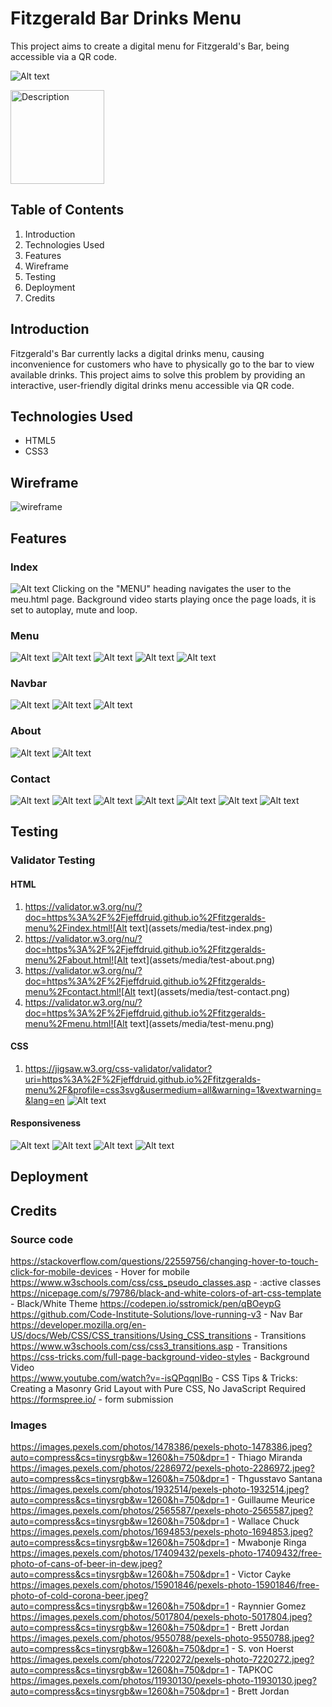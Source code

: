 # Fitzgerald Bar Drinks Menu

This project aims to create a digital menu for Fitzgerald's Bar, being accessible via a QR code.

![Alt text](assets/media/main-hero.PNG)

<img src="assets/media/qr-code.png" alt="Description" width="150" height="150">

## Table of Contents

1. Introduction
1. Technologies Used
1. Features
1. Wireframe
1. Testing
1. Deployment
1. Credits

## Introduction

Fitzgerald's Bar currently lacks a digital drinks menu, causing inconvenience for customers who have to physically go to the bar to view available drinks. This project aims to solve this problem by providing an interactive, user-friendly digital drinks menu accessible via QR code.

## Technologies Used

- HTML5
- CSS3

## Wireframe
![wireframe](assets/media/Wireframe%20P1.png)

## Features

### Index
![Alt text](assets/media/feat-menu-hero.PNG) 
Clicking on the "MENU" heading navigates the user to the meu.html page.
Background video starts playing once the page loads, it is set to autoplay, mute and loop.

### Menu
![Alt text](assets/media/feat-menu-page.png)
![Alt text](assets/media/feat-menu-active.png)
![Alt text](assets/media/feat-gallery.PNG) 
![Alt text](assets/media/feat-overlay.PNG)
![Alt text](assets/media/feat-footer.PNG)

### Navbar
![Alt text](assets/media/feat-nav-toggle.PNG) 
![Alt text](assets/media/feat-navbar-mobile.PNG) 
![Alt text](assets/media/feat-navbar.PNG) 

### About
![Alt text](assets/media/feat-about-page.PNG)
![Alt text](assets/media/feat-about-active.png)

### Contact
![Alt text](assets/media/feat-contact-page.png)
![Alt text](assets/media/feat-contact-active.PNG)
![Alt text](assets/media/feat-form.PNG) 
![Alt text](assets/media/feat-form-name-required.PNG) 
![Alt text](assets/media/feat-form-email-required.PNG) 
![Alt text](assets/media/feat-form-message-required.PNG) 
![Alt text](assets/media/feat-google-maps.PNG) 

## Testing
### Validator Testing
#### HTML
1. https://validator.w3.org/nu/?doc=https%3A%2F%2Fjeffdruid.github.io%2Ffitzgeralds-menu%2Findex.html![Alt text](assets/media/test-index.png)
2. https://validator.w3.org/nu/?doc=https%3A%2F%2Fjeffdruid.github.io%2Ffitzgeralds-menu%2Fabout.html![Alt text](assets/media/test-about.png)
3. https://validator.w3.org/nu/?doc=https%3A%2F%2Fjeffdruid.github.io%2Ffitzgeralds-menu%2Fcontact.html![Alt text](assets/media/test-contact.png)
4. https://validator.w3.org/nu/?doc=https%3A%2F%2Fjeffdruid.github.io%2Ffitzgeralds-menu%2Fmenu.html![Alt text](assets/media/test-menu.png)

#### CSS
1. https://jigsaw.w3.org/css-validator/validator?uri=https%3A%2F%2Fjeffdruid.github.io%2Ffitzgeralds-menu%2F&profile=css3svg&usermedium=all&warning=1&vextwarning=&lang=en
![Alt text](assets/media/test-css.png)

#### Responsiveness
![Alt text](assets/media/resp-about.PNG) ![Alt text](assets/media/resp-contact.PNG) ![Alt text](assets/media/resp-menu-page.PNG) ![Alt text](assets/media/resp-menu.PNG)
## Deployment

## Credits
### Source code 
https://stackoverflow.com/questions/22559756/changing-hover-to-touch-click-for-mobile-devices - Hover for mobile
https://www.w3schools.com/css/css_pseudo_classes.asp - :active classes
https://nicepage.com/s/79786/black-and-white-colors-of-art-css-template - Black/White Theme
https://codepen.io/sstromick/pen/qBOeypG
https://github.com/Code-Institute-Solutions/love-running-v3 - Nav Bar
https://developer.mozilla.org/en-US/docs/Web/CSS/CSS_transitions/Using_CSS_transitions - Transitions
https://www.w3schools.com/css/css3_transitions.asp - Transitions  
https://css-tricks.com/full-page-background-video-styles - Background Video  
https://www.youtube.com/watch?v=-isQPqqnIBo - CSS Tips & Tricks: Creating a Masonry Grid Layout with Pure CSS, No JavaScript Required
https://formspree.io/ - form submission

### Images
https://images.pexels.com/photos/1478386/pexels-photo-1478386.jpeg?auto=compress&cs=tinysrgb&w=1260&h=750&dpr=1 - Thiago Miranda
https://images.pexels.com/photos/2286972/pexels-photo-2286972.jpeg?auto=compress&cs=tinysrgb&w=1260&h=750&dpr=1 - 
Thgusstavo Santana
https://images.pexels.com/photos/1932514/pexels-photo-1932514.jpeg?auto=compress&cs=tinysrgb&w=1260&h=750&dpr=1 - Guillaume Meurice
https://images.pexels.com/photos/2565587/pexels-photo-2565587.jpeg?auto=compress&cs=tinysrgb&w=1260&h=750&dpr=1 - Wallace Chuck
https://images.pexels.com/photos/1694853/pexels-photo-1694853.jpeg?auto=compress&cs=tinysrgb&w=1260&h=750&dpr=1 - 
Mwabonje Ringa
https://images.pexels.com/photos/17409432/pexels-photo-17409432/free-photo-of-cans-of-beer-in-dew.jpeg?auto=compress&cs=tinysrgb&w=1260&h=750&dpr=1 - Victor Cayke
https://images.pexels.com/photos/15901846/pexels-photo-15901846/free-photo-of-cold-corona-beer.jpeg?auto=compress&cs=tinysrgb&w=1260&h=750&dpr=1 - Raynnier Gomez
https://images.pexels.com/photos/5017804/pexels-photo-5017804.jpeg?auto=compress&cs=tinysrgb&w=1260&h=750&dpr=1 - Brett Jordan
https://images.pexels.com/photos/9550788/pexels-photo-9550788.jpeg?auto=compress&cs=tinysrgb&w=1260&h=750&dpr=1 - 
S. von Hoerst
https://images.pexels.com/photos/7220272/pexels-photo-7220272.jpeg?auto=compress&cs=tinysrgb&w=1260&h=750&dpr=1 - ТАРКОС
https://images.pexels.com/photos/11930130/pexels-photo-11930130.jpeg?auto=compress&cs=tinysrgb&w=1260&h=750&dpr=1 - Brett Jordan